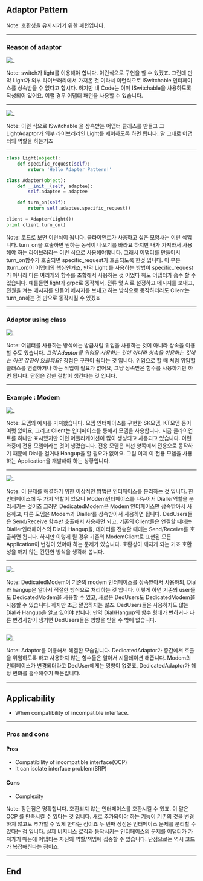 ## Adaptor Pattern

Note:
호환성을 유지시키기 위한 패턴입니다.

---
### Reason of adaptor
![_](https://www.plantuml.com/plantuml/png/SoWkIImgAStDuKhEIImkLWWkpon9pk3Ap2j9BKfBJ4w52YGcvQHMSoaeQ2kKb1Rb-USXc6bfNBLGlJwPwHabN5mG7GgwTaXwkS1o2hgb1RerAE8EgNafGDi1)

Note:
switch가 light를 이용해야 합니다. 이런식으로 구현을 할 수 있겠죠.
그런데 만약 Light가 외부 라이브러리에서 가져온 것 이라서 이런식으로 ISwitchable 인터페이스를 상속받을 수 없다고 합시다.
하지만 내 Code는 이미 ISwitchable을 사용하도록 작성되어 있어요. 이럴 경우 어댑터 패턴을 사용할 수 있습니다.

___
![_](https://www.plantuml.com/plantuml/png/SoWkIImgAStDuKhEIImkLWWkpon9pk3Ap2j9BKfBJ4w52YGcvQHMSoaeQ2kKb1Rb-USXc6bfNBLGlJwPwHabZYc91K2zo49SN11357Jja8pZGbQke5jQe5k3HzeEOfI2bOAIZKrAQavgUc99Qh6TdHANGsfU2j3z0000)

Note:
이런 식으로 ISwitchable 을 상속받는 어뎁터 클래스를 만들고 그 LightAdaptor가 외부 라이브러리인 Light를 제어하도록 하면 됩니다.
말 그대로 어댑터의 역할을 하는거죠

___
```python [|13|2-3|5-10|9-10]
class Light(object):
    def specific_request(self):
        return 'Hello Adapter Pattern!'

class Adapter(object):
    def __init__(self, adaptee):
        self.adaptee = adaptee

    def turn_on(self):
        return self.adaptee.specific_request()

client = Adapter(Light())
print client.turn_on()

```

Note: 
코드로 보면 이런식이 됩니다.
클라이언트가 사용하고 싶은 모양새는 이런 식입니다. turn_on을 호출하면 원하는 동작이 나오기를 바라요
하지만 내가 가져와서 사용해야 하는 라이브러리는 이런 식으로 사용해야합니다.
그래서 어댑터를 만들어서 turn_on함수가 호출되면 specific_request가 호출되도록 한것 입니다. 
이 부분(turn_on)이 어뎁터의 핵심인거죠, 만약 Light 를 사용하는 방법이 specific_request가 아니라 다른 여러개의 함수를 조합해서 사용하는 것 이었다 해도 어댑터가 흡수 할 수 있습니다. 예를들면 light가 grpc로 동작해서, 전류 몇 A 로 설정하고 메시지를 보내고, 전원을 켜는 메시지를 만들어 메시지를 보내고 하는 방식으로 동작하더라도 Client는 turn_on하는 것 만으로 동작시킬 수 있겠죠

---
### Adaptor using class 

![_](https://www.plantuml.com/plantuml/png/SoWkIImgAStDuKhEIImkLWWkpon9pk3Ap2j9BKfBJ4w52YGcvQHMSoaeQ2kKb1Rb-USXc6bfNBLGlJwPwHabZYc91K2zo49SN11357Jja8pZGbQke5jQe5k3Mnee1pNB8JKl1UXS0000)

Note: 
어뎁터를 사용하는 방식에는 방금처럼 위임을 사용하는 것이 아니라 상속을 이용할 수도 있습니다.
*그럼 Adaptor를 위임을 사용하는 것이 아니라 상속을 이용하는 것에는 어떤 장점이 있을까요?*
장점은 구현이 쉽다는 것 입니다.
위임으로 할 때 처럼 위임할 클래스를 연결하거나 하는 작업이 필요가 없어요, 그냥 상속받은 함수를 사용하기만 하면 됩니다.
단점은 강한 결합이 생긴다는 것 입니다.

---
### Example : Modem

![_](https://www.plantuml.com/plantuml/png/SoWkIImgAStDuShCAqajIajCJbNmpKz9pQtcqbPmoKpC0L8UYNdffGL0Hd1gNWgG2afDJiqiI-MgvU9ApaaiBbO8zWPhWVAyGv1vFkvGNcPHSWxKREUSpDIy4Yuk98w2hguTH98BQfg2Rcc1RWrCq3i4Yw2FEnP11w0ZWVu10000)

Note:
모뎀의 예시를 가져왔습니다.
모뎀 인터페이스를 구현한 SK모뎀, KT모뎀 등이 여럿 있어요, 그리고 Client는 인터페이스를 통해서 모뎀을 사용합니다. 지금 클라이언트를 하나만 표시했지만 이런 어플리케이션이 많이 생성되고 사용되고 있습니다.
이런 와중에 전용 모뎀이라는 것이 생겼습니다. 전용 모뎀은 회선 양쪽에서 전용으로 동작하기 때문에 Dial을 걸거나 Hangup을 할 필요가 없어요. 
그럼 이제 이 전용 모뎀을 사용하는 Application을 개발해야 하는 상황입니다.

___
![_](https://www.plantuml.com/plantuml/png/TO_F2W8X4CRlynJUmrU8XHOAjYvjFO3e5CAiBVxfKhrxRYgPq6bcVlpy-EoS5zQ7YK0RZ_OY9BB3JU7qW1KRqQWuZYXHtn5UbTDhGOHsiPOrZfqmrp172IG9vzWuV7BoDPpgQx-jhnwLbiAZIX2ajf9oZGrfDBwWQ9uTMe2yCCxNoOFA_azBRSZb60ypVnOvTMnWgjh0vdb9BG4DBX4D_lqs-wPtQ5IOw0q0)

Note:
이 문제를 해결하기 위한 이상적인 방법은 인터페이스를 분리하는 것 입니다.
한 인터페이스에 두 가지 역할이 있으니 Modem인터페이스를 나누어서 Dialler역할을 분리시키는 것이죠
그러면 DedicatedModem은 Modem 인터페이스만 상속받아서 사용하고, 다른 모뎀은 Modem과 Dialler를 상속받아서 사용하면 됩니다.
DedUsers들은 Send/Receive 함수만 호출해서 사용하면 되고, 기존의 Client들은 연결할 때에는 Dialler인터페이스의 Dial과 Hangup을, 데이터를 전송할 때에는 Send/Receive를 호출하면 됩니다.
하지만 이렇게 될 경우 기존의 ModemClient로 표현된 모든 Application이 변경이 있어야 하는 문제가 있습니다.
호환성이 깨지게 되는 거죠
호환성을 깨지 않는 간단한 방식을 생각해 봅니다.

___
![_](https://www.plantuml.com/plantuml/png/SoWkIImgAStDuShCAqajIajCJbNmpKz9pQtcqbPmoKpC0L8UYNdffGL0Hd1gNWgG2afDJiqiI-MgvU9ApaaiBbO8zWPhWVAyGv1vFkx8F9VKbCpan9BK5EBjoCilILL8oYyfoSzLo4z3Cy5A8GMe_zNcFGePO0FUp6rGUDCzv_MwDQyNTBoPk-LDwmokvCoYv1oehvnpCbFpIg128BD2YrEBkBYW30LTNJiq2xYGj86b8Q9G7olebXReri04lKEm2FguOn54jKC18U40z3qmCW00)

Note:
DedicatedModem이 기존의 modem 인터페이스를 상속받아서 사용하되, Dial과 hangup은 알아서 적절한 방식으로 처리하는 것 입니다.
이렇게 하면 기존의 user들도 DedicatedModem을 사용할 수 있고, 새로운 DedUsers도 DedicatedModem을 사용할 수 있습니다.
하지만 조금 깔끔하지는 않죠. DedUsers들은 사용하지도 않는 Dial과 Hangup을 알고 있어야 합니다.
만약 Dial/Hangup의 함수 형태가 변하거나 다른 변경사항이 생기면 DedUsers들은 영향을 받을 수 밖에 없습니다.

___
![_](https://www.plantuml.com/plantuml/png/RL71IWCn4BtFLynTumU8b8g52gqNMpyW9DCQIBDBalLI1GyLHAyUFBJY1uWNFVf5RZx2ORl5LNAQdRVpvhqtwOSeVQmM5eoBv6TI4PuLcXPBsCE1aPRBgNJpgkIF2JdDvPmKcIk26m1bPGWu6JMKjXjDkzrusEq6f8sIaNG37cjPiYYu8XB6eiHYbfyuHCrMlZ--yBBnaZQtc1xNzVjR_NgVDf_fxla00xlRHxyrLpyyOLglqiiggxpCfp5UsJR_YJNauWvYzaKW3v2rX-AwjsL1EuX2zFv9GcSj_zuHsjkXgChVBQDf1XmFC-1V3JmIc7V85oHBSyQXpxdvmNy0)

Note: 
Adaptor를 이용해서 해결한 모습입니다.
DedicatedAdaptor가 중간에서 호출을 위임하도록 하고 사용하지 않는 함수들은 알아서 시뮬레이션 해줍니다.
Modem의 인터페이스가 변경되더라고 DedUser에게는 영향이 없겠죠, DedicatedAdaptor가 해당 변화를 흡수해주기 때문입니다.

---
## Applicability
- When compatibility of incompatible interface.

---
### Pros and cons
#### Pros
- Compatibility of incompatible interface(OCP)
- It can isolate interface problem(SRP)

#### Cons
- Complexity

Note:
장단점은 명확합니다.
호환되지 않는 인터페이스를 호환시킬 수 있죠. 이 말은 OCP 를 만족시킬 수 있다는 것 입니다.
새로 추가되어야 하는 기능이 기존의 것을 변경하지 않고도 추가할 수 있게 한다는 점이죠
두 번째 장점은 인터페이스 문제를 분리할 수 있다는 점 입니다.
실제 비지니스 로직과 동작시키는 인터페이스의 문제를 어댑터가 가져가기 때문에 어댑티는 자신의 역할/책임에 집중할 수 있습니다.
단점으로는 역시 코드가 복잡해진다는 점이죠.

---
## End